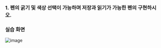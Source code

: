 ### 1. 펜의 굵기 및 색상 선택이 가능하며 저장과 읽기가 가능한 펜의 구현하시오.

### 실습 화면

![image](https://github.com/qkrgudals1030/gimal/assets/50895124/775be1d2-7369-400e-a916-09b31c23ae0c)






